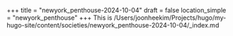 +++
title = "newyork_penthouse-2024-10-04"
draft = false
location_simple = "newyork_penthouse"
+++
This is /Users/joonheekim/Projects/hugo/my-hugo-site/content/societies/newyork_penthouse-2024-10-04/_index.md
